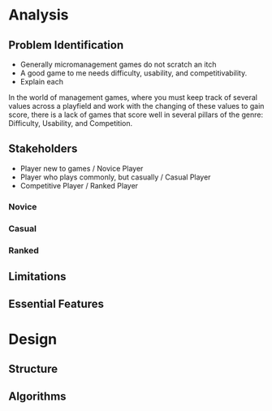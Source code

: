 # Analysis
## Problem Identification
- Generally micromanagement games do not scratch an itch
- A good game to me needs difficulty, usability, and competitivability.
- Explain each

In the world of management games, where you must keep track of several values across a playfield and work with the changing of these values to gain score, there is a lack of games that score well in several pillars of the genre: Difficulty, Usability, and Competition.

## Stakeholders
- Player new to games / Novice Player
- Player who plays commonly, but casually / Casual Player
- Competitive Player / Ranked Player

### Novice

### Casual

### Ranked

## Limitations

## Essential Features

# Design
## Structure
## Algorithms
